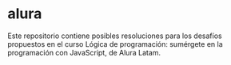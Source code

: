 # alura
Este repositorio contiene posibles resoluciones para los desafíos propuestos en el curso Lógica de programación: sumérgete en la programación con JavaScript, de Alura Latam.

